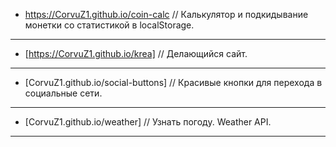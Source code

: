 * <https://CorvuZ1.github.io/coin-calc> // Калькулятор и подкидывание монетки со статистикой в localStorage.  
***
* [https://CorvuZ1.github.io/krea] // Делающийся сайт.  
***
* [CorvuZ1.github.io/social-buttons] // Красивые кнопки для перехода в социальные сети.  
***
* [CorvuZ1.github.io/weather] // Узнать погоду. Weather API.  
***
